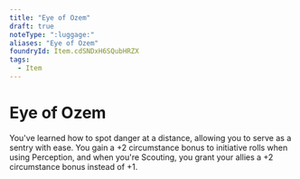 ```yaml
---
title: "Eye of Ozem"
draft: true
noteType: ":luggage:"
aliases: "Eye of Ozem"
foundryId: Item.cdSNDxH6SQubHRZX
tags:
  - Item
---
```


# Eye of Ozem

You've learned how to spot danger at a distance, allowing you to serve as a sentry with ease. You gain a +2 circumstance bonus to initiative rolls when using Perception, and when you're Scouting, you grant your allies a +2 circumstance bonus instead of +1.

